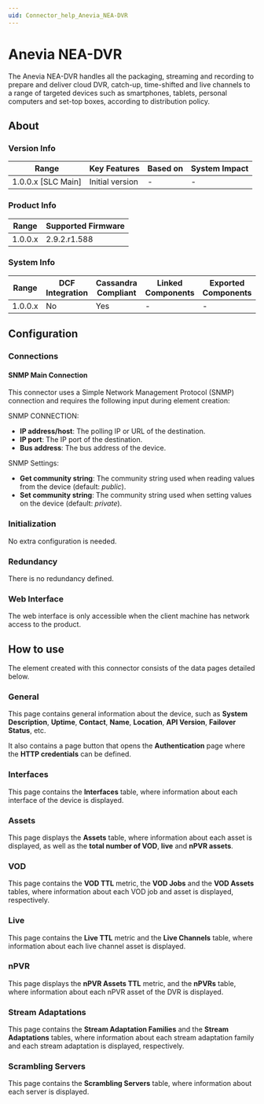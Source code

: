 ```yaml
---
uid: Connector_help_Anevia_NEA-DVR
---
```


# Anevia NEA-DVR

The Anevia NEA-DVR handles all the packaging, streaming and recording to prepare and deliver cloud DVR, catch-up, time-shifted and live channels to a range of targeted devices such as smartphones, tablets, personal computers and set-top boxes, according to distribution policy.

## About

### Version Info

| Range                | Key Features     | Based on     | System Impact     |
|----------------------|------------------|--------------|-------------------|
| 1.0.0.x [SLC Main]   | Initial version  | -            | -                 |

### Product Info

| Range     | Supported Firmware     |
|-----------|------------------------|
| 1.0.0.x   | 2.9.2.r1.588           |

### System Info

| Range     | DCF Integration     | Cassandra Compliant     | Linked Components     | Exported Components     |
|-----------|---------------------|-------------------------|-----------------------|-------------------------|
| 1.0.0.x   | No                  | Yes                     | -                     | -                       |

## Configuration

### Connections

#### SNMP Main Connection

This connector uses a Simple Network Management Protocol (SNMP) connection and requires the following input during element creation:

SNMP CONNECTION:

- **IP address/host**: The polling IP or URL of the destination.
- **IP port**: The IP port of the destination.
- **Bus address**: The bus address of the device.

SNMP Settings:

- **Get community string**: The community string used when reading values from the device (default: *public*).
- **Set community string**: The community string used when setting values on the device (default: *private*).

### Initialization

No extra configuration is needed.

### Redundancy

There is no redundancy defined.

### Web Interface

The web interface is only accessible when the client machine has network access to the product.

## How to use

The element created with this connector consists of the data pages detailed below.

### General

This page contains general information about the device, such as **System Description**, **Uptime**, **Contact**, **Name**, **Location**, **API Version**, **Failover Status**, etc.

It also contains a page button that opens the **Authentication** page where the **HTTP credentials** can be defined.

### Interfaces

This page contains the **Interfaces** table, where information about each interface of the device is displayed.

### Assets

This page displays the **Assets** table, where information about each asset is displayed, as well as the **total number of VOD**, **live** and **nPVR assets**.

### VOD

This page contains the **VOD TTL** metric, the **VOD Jobs** and the **VOD Assets** tables, where information about each VOD job and asset is displayed, respectively.

### Live

This page contains the **Live TTL** metric and the **Live Channels** table, where information about each live channel asset is displayed.

### nPVR

This page displays the **nPVR Assets TTL** metric, and the **nPVRs** table, where information about each nPVR asset of the DVR is displayed.

### Stream Adaptations

This page contains the **Stream Adaptation Families** and the **Stream Adaptations** tables, where information about each stream adaptation family and each stream adaptation is displayed, respectively.

### Scrambling Servers

This page contains the **Scrambling Servers** table, where information about each server is displayed.
